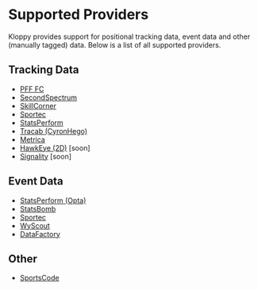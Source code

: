 # Supported Providers

Kloppy provides support for positional tracking data, event data and other (manually tagged) data. Below is a list of all supported providers.

## Tracking Data

- [PFF FC](pff.ipynb)
- [SecondSpectrum](secondspectrum.ipynb)
- [SkillCorner](skillcorner.ipynb)
- [Sportec](sportec.ipynb)
- [StatsPerform](statsperform.ipynb)
- [Tracab (CyronHego)](tracab.ipynb)
- [Metrica](metrica.ipynb)
- [HawkEye (2D)](hawkeye.ipynb) [soon]
- [Signality](signality.ipynb) [soon]

## Event Data
- [StatsPerform (Opta)](statsperform.ipynb)
- [StatsBomb](statsbomb.ipynb)
- [Sportec](sportec.ipynb)
- [WyScout](wyscout.ipynb)
- [DataFactory](datafactory.ipynb)

## Other
- [SportsCode](sportscode.ipynb)
